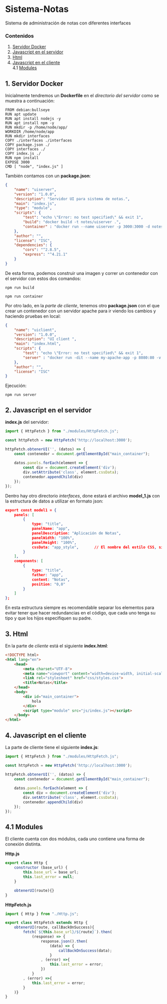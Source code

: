 # Sistema-Notas
Sistema de administración de notas con diferentes interfaces


### Contenidos

1. [Servidor Docker](#1-servidor-docker)  
2. [Javascript en el servidor](#2-javascript-en-el-servidor)  
3. [Html](#3-html)
4. [Javascript en el cliente](#4-javascript-en-el-cliente)  
	4.1 [Modules](#41-modules)

## 1. Servidor Docker

Inicialmente tendremos un **Dockerfile** en el _directorio del servidor_ como se muestra a continuación:

```docker
FROM debian:bullseye
RUN apt update
RUN apt install nodejs -y 
RUN apt install npm -y
RUN mkdir -p /home/node/app/
WORKDIR /home/node/app
RUN mkdir interfaces
COPY ./interfaces ./interfaces
COPY package.json ./
COPY interfaces ./
COPY index.js ./
RUN npm install
EXPOSE 3000
CMD [ "node", "index.js" ]
```

También contamos con un **package.json**:

```json
{
    "name": "uiserver",
    "version": "1.0.0",
    "description": "Servidor UI para sistema de notas.",
    "main": "index.js",
    "type": "module",
    "scripts": {
        "test": "echo \"Error: no test specified\" && exit 1",
        "build": "docker build -t notes/uiserver .",
        "container" : "docker run --name uiserver -p 3000:3000 -d notes/uiserver"
    },
    "author": "",
    "license": "ISC",
    "dependencies": {
        "cors": "^2.8.5",
        "express": "^4.21.1"
    }
}
```

De esta forma, podemos construir una imagen y correr un contenedor con el servidor con estos dos comandos:

    npm run build

    npm run container

Por otro lado, en la _parte de cliente_, tenemos otro **package.json** con el que crear un contenedor con un servidor apache para ir viendo los cambios y haciendo pruebas en local:

```json
{
    "name": "uiclient",
    "version": "1.0.0",
    "description": "UI client ",
    "main": "index.html",
    "scripts": {
        "test": "echo \"Error: no test specified\" && exit 1",
        "server" : "docker run -dit --name my-apache-app -p 8080:80 -v //c/Users/NombreUsuario/.../uiclient:/usr/local/apache2/htdocs/ httpd:2.4" //Esta dirección tendría que modificarse
    },
    "author": "",
    "license": "ISC"
}
```

Ejecución:

    npm run server

## 2. Javascript en el servidor

**index.js** del servidor:

```javascript
import { HttpFetch } from "./modules/HttpFetch.js";

const httpFetch = new HttpFetch('http://localhost:3000');

httpFetch.obtenerUI('', (datos) => {
    const contenedor = document.getElementById("main_container");
        
    datos.panels.forEach(element => {
        const div = document.createElement('div');
        div.setAttribute('class', element.cssData);
        contenedor.appendChild(div)
    });
});
```

Dentro hay otro directorio _interfaces_, done estará el archivo **model_1.js** con la estructura de datos a utilizar en formato json:

```json
export const model1 = {
    panels: [
        {
            type: "title",
            panelName: "app",
            panelDescription: "Aplicación de Notas",
            panelWidth: "100%",
            panelHeight: "100%",
            cssData: "app_style",       // El nombre del estilo CSS, si tiene alguno específico
        }
    ],
    components: [
        {
            type: "title",
            father: "app",
            content: "Notas",
            position: "0,0"
        }
    ]
};
```

En esta estructura siempre es recomendable separar los elementos para evitar tener que hacer redundancias en el código, que cada uno tenga su tipo y que los hijos especifiquen su padre.

## 3. Html

En la parte de _cliente_ está el siguiente **index.html**:

```html
<!DOCTYPE html>
<html lang="en">
    <head>
        <meta charset="UTF-8">
        <meta name="viewport" content="width=device-width, initial-scale=1.0">
        <link rel="stylesheet" href="css/styles.css">
        <title>Notas</title>
    </head>
    <body>
        <div id="main_container">
            hola
        </div>
        <script type="module" src="js/index.js"></script>
    </body>
</html>
```

## 4. Javascript en el cliente

La parte de cliente tiene el siguiente **index.js**:

```javascript
import { HttpFetch } from "./modules/HttpFetch.js";

const httpFetch = new HttpFetch('http://localhost:3000');

httpFetch.obtenerUI('', (datos) => {
    const contenedor = document.getElementById("main_container");
    
    datos.panels.forEach(element => {
        const div = document.createElement('div');
        div.setAttribute('class', element.cssData);
        contenedor.appendChild(div)
    });
});
```

## 4.1 Modules

El cliente cuenta con dos módulos, cada uno contiene una forma de conexión distinta.

**Http.js**

```javascript
export class Http {
    constructor (base_url) {
        this.base_url = base_url;
        this.last_error = null;
    }

    obtenerUI(route){}
}
```

**HttpFetch.js**

```javascript
import { Http } from "./Http.js";

export class HttpFetch extends Http {
    obtenerUI(route, callBackOnSuccess){
        fetch(`${this.base_url}/${route}`).then(
            (response) => {
                response.json().then(
                    (data) => {
                        callBackOnSuccess(data);
                    }
                , (error) =>{
                    this.last_error = error;
                })
            }
        , (error) =>{
            this.last_error = error;
        }
    )}
}
```